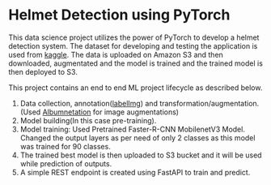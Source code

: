 # Helmet Detection using PyTorch

 This data science project utilizes the power of PyTorch to develop a helmet detection system. The dataset for developing and testing the application is used from [kaggle](https://www.kaggle.com/datasets/andrewmvd/helmet-detection). The data is uploaded on Amazon S3 and then downloaded, augmentated and the model is trained and the trained model is then deployed to S3.

This project contains an end to end ML project lifecycle as described below. 
1. Data collection, annotation([labelImg](https://github.com/HumanSignal/labelImg)) and transformation/augmentation. (Used [Albumnetation](https://albumentations.ai) for image augmentations)
2. Model building(In this case pre-training).
3. Model training: Used Pretrained Faster-R-CNN MobilenetV3 Model. Changed the output layers as per need of only 2 classes as this model was trained for 90 classes.
4. The trained best model is then uploaded to S3 bucket and it will be used while prediction of outputs.
5. A simple REST endpoint is created using FastAPI to train and predict.


